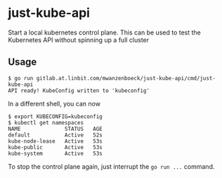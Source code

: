 # just-kube-api

Start a local kubernetes control plane. This can be used to test the Kubernetes API without spinning up a full cluster

## Usage

```
$ go run gitlab.at.linbit.com/mwanzenboeck/just-kube-api/cmd/just-kube-api
API ready! KubeConfig written to 'kubeconfig'
```

In a different shell, you can now

```
$ export KUBECONFIG=kubeconfig
$ kubectl get namespaces
NAME              STATUS   AGE
default           Active   52s
kube-node-lease   Active   53s
kube-public       Active   53s
kube-system       Active   53s
```

To stop the control plane again, just interrupt the `go run ...` command.
